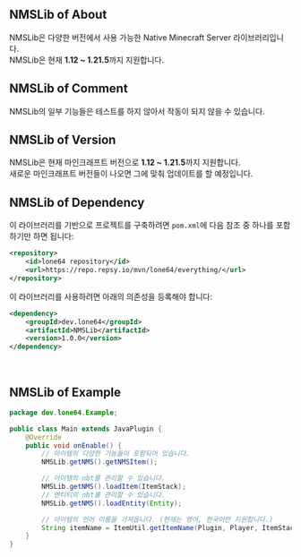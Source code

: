 ## NMSLib of About
NMSLib은 다양한 버전에서 사용 가능한 Native Minecraft Server 라이브러리입니다.<br>
NMSLib은 현재 **1.12 ~ 1.21.5**까지 지원합니다.<br>

## NMSLib of Comment
NMSLib의 일부 기능들은 테스트를 하지 않아서 작동이 되지 않을 수 있습니다.<br>

## NMSLib of Version
NMSLib은 현재 마인크래프트 버전으로 **1.12 ~ 1.21.5**까지 지원합니다.<br>
새로운 마인크래프트 버전들이 나오면 그에 맞춰 업데이트를 할 예정입니다.<br>

## NMSLib of Dependency
이 라이브러리를 기반으로 프로젝트를 구축하려면 `pom.xml`에 다음 참조 중 하나를 포함하기만 하면 됩니다:
```xml
<repository>
    <id>lone64 repository</id>
    <url>https://repo.repsy.io/mvn/lone64/everything/</url>
</repository>
```
이 라이브러리를 사용하려면 아래의 의존성을 등록해야 합니다:
```xml
<dependency>
    <groupId>dev.lone64</groupId>
    <artifactId>NMSLib</artifactId>
    <version>1.0.0</version>
</dependency>
```
<br>

## NMSLib of Example
```java
package dev.lone64.Example;

public class Main extends JavaPlugin {
    @Override
    public void onEnable() {
        // 아이템의 다양한 기능들이 포함되어 있습니다.
        NMSLib.getNMS().getNMSItem();

        // 아이템의 nbt를 관리할 수 있습니다.
        NMSLib.getNMS().loadItem(ItemStack);
        // 엔티티의 nbt를 관리할 수 있습니다.
        NMSLib.getNMS().loadEntity(Entity);

        // 아이템의 언어 이름을 가져옵니다. (현재는 영어, 한국어만 지원합니다.)
        String itemName = ItemUtil.getItemName(Plugin, Player, ItemStack);
    }
}
```